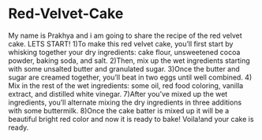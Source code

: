 # Red-Velvet-Cake
My name is Prakhya and i am going to share the recipe of the red velvet cake.
LETS START!
1)To make this red velvet cake, you’ll first start by whisking together your dry ingredients: cake flour, unsweetened cocoa powder, baking soda, and salt.
2)Then, mix up the wet ingredients starting with some unsalted butter and granulated sugar.
3)Once the butter and sugar are creamed together, you’ll beat in two eggs until well combined. 
4) Mix in the rest of the wet ingredients: some oil, red food coloring, vanilla extract, and distilled white vinegar.
7)After you’ve mixed up the wet ingredients, you’ll alternate mixing the dry ingredients in three additions with some buttermilk.
8)Once the cake batter is mixed up it will be a beautiful bright red color and now it is ready to bake!
Voila!and your cake is ready.









